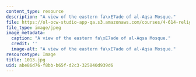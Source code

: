 ```yaml
---
content_type: resource
description: "A view of the eastern fa\xE7ade of al-Aqsa Mosque."
file: https://ol-ocw-studio-app-qa.s3.amazonaws.com/courses/4-614-religious-architecture-and-islamic-cultures-fall-2002/abe86d76f8bbb65fd2c3325840d939d6_1013.jpg
file_type: image/jpeg
image_metadata:
  caption: "A view of the eastern fa\xE7ade of al-Aqsa Mosque."
  credit: ''
  image-alt: "A view of the eastern fa\xE7ade of al-Aqsa Mosque."
resourcetype: Image
title: 1013.jpg
uid: abe86d76-f8bb-b65f-d2c3-325840d939d6
---
```

